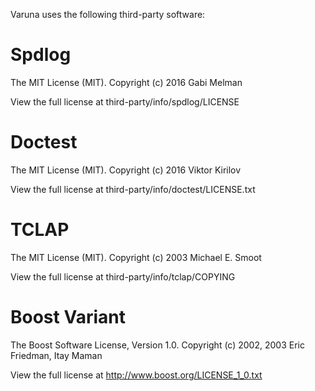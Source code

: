 Varuna uses the following third-party software:

# Spdlog

The MIT License (MIT). Copyright (c) 2016 Gabi Melman

View the full license at third-party/info/spdlog/LICENSE

# Doctest

The MIT License (MIT). Copyright (c) 2016 Viktor Kirilov

View the full license at third-party/info/doctest/LICENSE.txt

# TCLAP

The MIT License (MIT). Copyright (c) 2003 Michael E. Smoot

View the full license at third-party/info/tclap/COPYING

# Boost Variant

The Boost Software License, Version 1.0. Copyright (c) 2002, 2003 Eric Friedman, Itay Maman

View the full license at http://www.boost.org/LICENSE_1_0.txt
